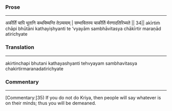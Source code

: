 ### Prose 
 --- 
अकीर्तिं चापि भूतानि
कथयिष्यन्ति तेऽव्ययाम् |
सम्भावितस्य चाकीर्ति
र्मरणादतिरिच्यते || 34||
akīrtiṁ chāpi bhūtāni
kathayiṣhyanti te ’vyayām
sambhāvitasya chākīrtir
maraṇād atirichyate

### Translation 
 --- 
akirtinchapi bhutani kathayashyanti tehvyayam sambhavitasya chakirtirmaranadatirichyate

### Commentary 
 --- 
[Commentary:]35) If you do not do Kriya, then people will say whatever is on their minds; thus you will be demeaned.